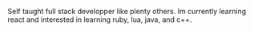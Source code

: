 Self taught full stack developper like plenty others.
Im currently learning react and interested in learning ruby, lua, java, and c++.
